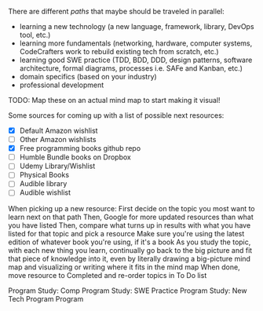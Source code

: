There are different _paths_ that maybe should be traveled in parallel:
- learning a new technology (a new language, framework, library, DevOps tool, etc.)
- learning more fundamentals (networking, hardware, computer systems, CodeCrafters work to rebuild existing tech from scratch, etc.)
- learning good SWE practice (TDD, BDD, DDD, design patterns, software architecture, formal diagrams, processes i.e. SAFe and Kanban, etc.)
- domain specifics (based on your industry)
- professional development

TODO: Map these on an actual mind map to start making it visual!

Some sources for coming up with a list of possible next resources:

- [x] Default Amazon wishlist
- [ ] Other Amazon wishlists
- [x] Free programming books github repo
- [ ] Humble Bundle books on Dropbox
- [ ] Udemy Library/Wishlist
- [ ] Physical Books
- [ ] Audible library
- [ ] Audible wishlist

When picking up a new resource:
First decide on the topic you most want to learn next on that path
Then, Google for more updated resources than what you have listed
Then, compare what turns up in results with what you have listed for that topic and pick a resource
Make sure you're using the latest edition of whatever book you're using, if it's a book
As you study the topic, with each new thing you learn, continually go back to the big picture and fit that piece of knowledge into it, even by literally drawing a big-picture mind map and visualizing or writing where it fits in the mind map
When done, move resource to Completed and re-order topics in To Do list

Program
Study: Comp
Program
Study: SWE Practice
Program
Study: New Tech
Program
Program

